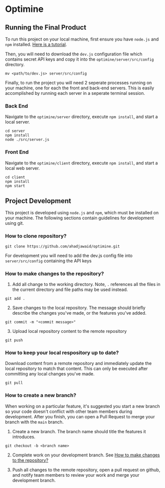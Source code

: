 # Optimine

## Running the Final Product

To run this project on your local machine, first ensure you have `node.js` and `npm` installed. [Here is a tutorial](https://docs.npmjs.com/downloading-and-installing-node-js-and-npm).

Then, you will need to download the `dev.js` configuration file which contains secret API keys and copy it into the `optimine/server/src/config` directory.

```shell
mv <path/to/dev.js> server/src/config
```

Finally, to run the project you will need 2 seperate processes running on your machine, one for each the front and back-end servers. This is easily accomplished by running each server in a seperate terminal session.

### Back End
Navigate to the `optimine/server` directory, execute `npm install`, and start a local server.

```shell
cd server
npm install
node ./src/server.js
```

### Front End
Navigate to the `optimine/client` directory, execute `npm install`, and start a local web server.

```shell
cd client
npm install
npm start
```

## Project Development

This project is developed using `node.js` and `npm`, which must be installed on your machine. The following sections contain guidelines for development using git.

### How to clone repository?

```shell
git clone https://github.com/ahadjawaid/optimine.git
```

For development you will need to add the dev.js config file into ```server/src/config``` containing the API keys

### How to make changes to the repository?

1. Add all change to the working directory. Note, `.` references all the files in the current directory and file paths may be used instead.
```shell
git add .
```

2. Save changes to the local repository. The message should briefly describe the changes you've made, or the features you've added.
```shell
git commit -m "<commit message>"
```

3. Upload local repository content to the remote repository
```shell 
git push
```

### How to keep your local respository up to date?

Download content from a remote repository and immediately update the local repository to match that content. This can only be executed after committing any local changes you've made.

```shell
git pull
```

### How to create a new branch?

When working on a particular feature, it's suggested you start a new branch so your code doesn't conflict with other team members during development. After you finish, you can open a Pull Request to merge your branch with the `main` branch.

1. Create a new branch. The branch name should title the features it introduces.
```shell
git checkout -b <branch name>
```

2. Complete work on your development branch. See [How to make changes to the repository?](#how-to-make-changes-to-the-repository)

3. Push all changes to the remote repository, open a pull request on github, and notify team members to review your work and merge your development branch.